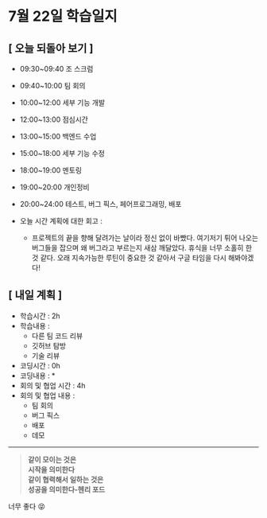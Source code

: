 # 7월 22일 학습일지

## [ 오늘 되돌아 보기 ]
 - 09:30~09:40 조 스크럼
 - 09:40~10:00 팀 회의
 - 10:00~12:00 세부 기능 개발
 - 12:00~13:00 점심시간
 - 13:00~15:00 백엔드 수업
 - 15:00~18:00 세부 기능 수정
 - 18:00~19:00 멘토링
 - 19:00~20:00 개인정비
 - 20:00~24:00 테스트, 버그 픽스, 페어프로그래밍, 배포

- 오늘 시간 계획에 대한 회고 : 
    * 프로젝트의 끝을 향해 달려가는 날이라 정신 없이 바빴다. 여기저기 튀어 나오는 버그들을 잡으며 왜 버그라고 부르는지 새삼 깨달았다. 휴식을 너무 소홀히 한 것 같다. 오래 지속가능한 루틴이 중요한 것 같아서 구글 타임을 다시 해봐야겠다!

## [ 내일 계획 ]
- 학습시간 : 2h
- 학습내용 : 
    * 다른 팀 코드 리뷰
    * 깃허브 탐방
    * 기술 리뷰
- 코딩시간 : 0h
- 코딩내용 :
    * 
- 회의 및 협업 시간 : 4h
- 회의 및 협업 내용 : 
  * 팀 회의
  * 버그 픽스
  * 배포
  * 데모
        
* * *

>**같이 모이는 것은<br>시작을 의미한다<br>같이 협력해서 일하는 것은<br>성공을 의미한다-헨리 포드**

너무 좋다 😝

